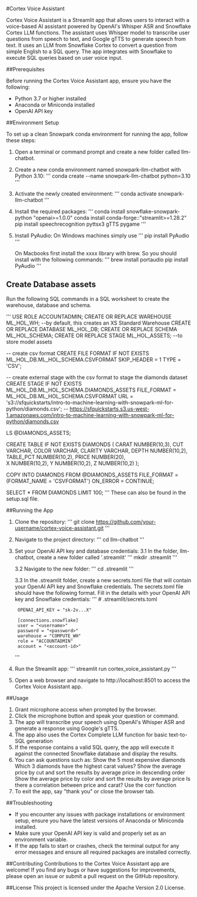 #Cortex Voice Assistant

Cortex Voice Assistant is a Streamlit app that allows users to interact with a voice-based AI assistant powered by OpenAI's Whisper ASR and Snowflake Cortex LLM functions. The assistant uses Whisper model to transcribe user questions from speech to text, and Google gTTS to generate speech from text. It uses an LLM from Snowflake Cortex to convert a question from simple English to a SQL query. The app integrates with Snowflake to execute SQL queries based on user voice input.

##Prerequisites

Before running the Cortex Voice Assistant app, ensure you have the following:
- Python 3.7 or higher installed
- Anaconda or Miniconda installed
- OpenAI API key

##Environment Setup

To set up a clean Snowpark conda environment for running the app, follow these steps:

1. Open a terminal or command prompt and create a new folder called llm-chatbot.
2. Create a new conda environment named snowpark-llm-chatbot with Python 3.10:
'''
	conda create --name snowpark-llm-chatbot python=3.10
'''
3. Activate the newly created environment:
'''
	conda activate snowpark-llm-chatbot
'''

4. Install the required packages:
'''
	conda install snowflake-snowpark-python "openai>=1.0.0"
	conda install conda-forge::"streamlit>=1.28.2"
	pip install speechrecognition pyttsx3 gTTS pygame
'''

5. Install PyAudio:
	On Windows machines simply use
'''
	pip install PyAudio
'''
	
	On Macbooks first install the xxxx library with brew. So you should install with the following commands:
'''
	brew install portaudio
	pip install PyAudio
'''

## Create Database assets
Run the following SQL commands in a SQL worksheet to create the warehouse, database and schema.

'''
USE ROLE ACCOUNTADMIN;
CREATE OR REPLACE WAREHOUSE ML_HOL_WH; --by default, this creates an XS Standard Warehouse
CREATE OR REPLACE DATABASE ML_HOL_DB;
CREATE OR REPLACE SCHEMA ML_HOL_SCHEMA;
CREATE OR REPLACE STAGE ML_HOL_ASSETS; --to store model assets

-- create csv format
CREATE FILE FORMAT IF NOT EXISTS ML_HOL_DB.ML_HOL_SCHEMA.CSVFORMAT 
    SKIP_HEADER = 1 
    TYPE = 'CSV';

-- create external stage with the csv format to stage the diamonds dataset
CREATE STAGE IF NOT EXISTS ML_HOL_DB.ML_HOL_SCHEMA.DIAMONDS_ASSETS 
    FILE_FORMAT = ML_HOL_DB.ML_HOL_SCHEMA.CSVFORMAT 
    URL = 's3://sfquickstarts/intro-to-machine-learning-with-snowpark-ml-for-python/diamonds.csv';
    -- https://sfquickstarts.s3.us-west-1.amazonaws.com/intro-to-machine-learning-with-snowpark-ml-for-python/diamonds.csv

LS @DIAMONDS_ASSETS;

CREATE TABLE IF NOT EXISTS DIAMONDS (
    CARAT   NUMBER(10,3),
    CUT     VARCHAR,
    COLOR   VARCHAR,
    CLARITY VARCHAR,
    DEPTH   NUMBER(10,2),
    TABLE_PCT   NUMBER(10,2),
    PRICE   NUMBER(20),    
    X       NUMBER(10,2),
    Y       NUMBER(10,2),
    Z       NUMBER(10,2)
);

COPY INTO DIAMONDS
  FROM @DIAMONDS_ASSETS
  FILE_FORMAT = (FORMAT_NAME = 'CSVFORMAT')
  ON_ERROR = CONTINUE;  
    
SELECT * FROM DIAMONDS LIMIT 100; 
'''
These can also be found in the setup.sql file.

##Running the App

1. Clone the repository:
'''
git clone https://github.com/your-username/cortex-voice-assistant.git
'''

2. Navigate to the project directory:
'''
cd llm-chatbot
'''

3. Set your OpenAI API key and database credentials:
	3.1 In the folder, llm-chatbot, create a new folder called '.streamlit'
	'''
		mkdir .streamlit
	'''
	
	3.2 Navigate to the new folder:
	'''
		cd .streamlit
	'''
	
	3.3 In the .streamlit folder, create a new secrets.toml file that will contain your OpenAI API key and Snowflake credentials. The secrets.toml file should have the following format. Fill in the details with your OpenAI API key and Snowflake credentials: 
	'''
		# .streamlit/secrets.toml

		OPENAI_API_KEY = "sk-2v...X"

		[connections.snowflake]
		user = "<username>"
		password = "<password>"
		warehouse = "COMPUTE_WH"
		role = "ACCOUNTADMIN"
		account = "<account-id>"
	'''	

4. Run the Streamlit app:
'''
streamlit run cortex_voice_assistant.py
'''

5. Open a web browser and navigate to http://localhost:8501 to access the Cortex Voice Assistant app.


##Usage
1. Grant microphone access when prompted by the browser.
2. Click the microphone button and speak your question or command.
3. The app will transcribe your speech using OpenAI's Whisper ASR and generate a response using Google's gTTS.
4. The app also uses the Cortex Complete LLM function for basic text-to-SQL generation
5. If the response contains a valid SQL query, the app will execute it against the connected Snowflake database and display the results.
6. You can ask questions such as:
   	Show the 5 most expensive diamonds
   	Which 3 diamonds have the highest carat values?
   	Show the average price by cut and sort the results by average price in descending order
   	Show the average price by color and sort the results by average price
	Is there a correlation between price and carat? Use the corr function
7. To exit the app, say "thank you" or close the browser tab.

##Troubleshooting

- If you encounter any issues with package installations or environment setup, ensure you have the latest versions of Anaconda or Miniconda installed.
- Make sure your OpenAI API key is valid and properly set as an environment variable.
- If the app fails to start or crashes, check the terminal output for any error messages and ensure all required packages are installed correctly.

##Contributing
Contributions to the Cortex Voice Assistant app are welcome! If you find any bugs or have suggestions for improvements, please open an issue or submit a pull request on the GitHub repository.

##License
This project is licensed under the Apache Version 2.0 License.
